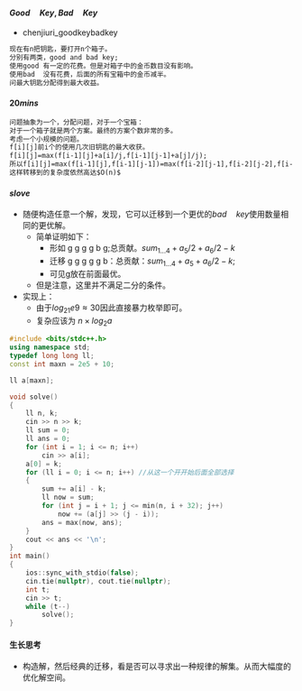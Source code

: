 #### $Good\quad Key, Bad\quad Key$

- chenjiuri_goodkeybadkey

```txt
现在有n把钥匙，要打开n个箱子。
分别有两类，good and bad key;
使用good 有一定的花费。但是对箱子中的金币数目没有影响。
使用bad  没有花费，后面的所有宝箱中的金币减半。
问最大钥匙分配得到最大收益。
```

#### $20mins$

```txt
问题抽象为一个，分配问题，对于一个宝箱：
对于一个箱子就是两个方案。最终的方案个数非常的多。
考虑一个小规模的问题。
f[i][j]前i个的使用几次旧钥匙的最大收获。
f[i][j]=max(f[i-1][j]+a[i]/j,f[i-1][j-1]+a[j]/j);
所以f[i][j]=max(f[i-1][j],f[i-1][j-1])=max(f[i-2][j-1],f[i-2][j-2],f[i-2][j-2],f[i-2][j-3])
这样转移到的复杂度依然高达$O(n)$
```

#### $slove$

- 随便构造任意一个解，发现，它可以迁移到一个更优的$bad\quad key$使用数量相同的更优解。
  - 简单证明如下：
    - 形如 g g g g  b g;总贡献。$sum_{1...4}+a_{5}/2+a_{6}/2-k$
    - 迁移 g g g g  g b：总贡献：$sum_{1...4}+a_5+a_6/2-k$;
    - 可见g放在前面最优。
  - 但是注意，这里并不满足二分的条件。
- 实现上：
  - 由于$log_21e9 \approx 30$因此直接暴力枚举即可。
  - 复杂应该为 $n\times log_2a$

```cpp
#include <bits/stdc++.h>
using namespace std;
typedef long long ll;
const int maxn = 2e5 + 10;

ll a[maxn];

void solve()
{
    ll n, k;
    cin >> n >> k;
    ll sum = 0;
    ll ans = 0;
    for (int i = 1; i <= n; i++)
        cin >> a[i];
    a[0] = k;
    for (ll i = 0; i <= n; i++) //从这一个开开始后面全部选择
    {
        sum += a[i] - k;
        ll now = sum;
        for (int j = i + 1; j <= min(n, i + 32); j++)
            now += (a[j] >> (j - i));
        ans = max(now, ans);
    }
    cout << ans << '\n';
}
int main()
{
    ios::sync_with_stdio(false);
    cin.tie(nullptr), cout.tie(nullptr);
    int t;
    cin >> t;
    while (t--)
        solve();
}
```

#### 生长思考

- 构造解，然后经典的迁移，看是否可以寻求出一种规律的解集。从而大幅度的优化解空间。

